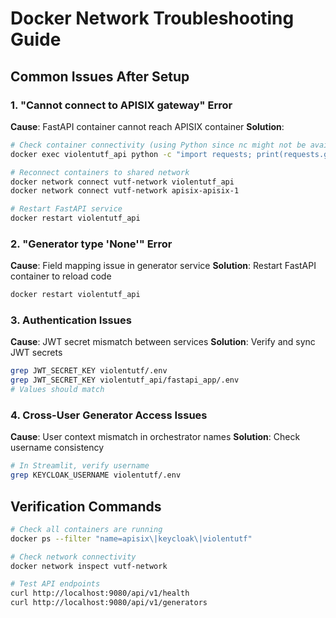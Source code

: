 # Docker Network Troubleshooting Guide

## Common Issues After Setup

### 1. "Cannot connect to APISIX gateway" Error
**Cause**: FastAPI container cannot reach APISIX container
**Solution**:
```bash
# Check container connectivity (using Python since nc might not be available)
docker exec violentutf_api python -c "import requests; print(requests.get('http://apisix-apisix-1:9080').status_code)"

# Reconnect containers to shared network
docker network connect vutf-network violentutf_api
docker network connect vutf-network apisix-apisix-1

# Restart FastAPI service
docker restart violentutf_api
```

### 2. "Generator type 'None'" Error
**Cause**: Field mapping issue in generator service
**Solution**: Restart FastAPI container to reload code
```bash
docker restart violentutf_api
```

### 3. Authentication Issues
**Cause**: JWT secret mismatch between services
**Solution**: Verify and sync JWT secrets
```bash
grep JWT_SECRET_KEY violentutf/.env
grep JWT_SECRET_KEY violentutf_api/fastapi_app/.env
# Values should match
```

### 4. Cross-User Generator Access Issues
**Cause**: User context mismatch in orchestrator names
**Solution**: Check username consistency
```bash
# In Streamlit, verify username
grep KEYCLOAK_USERNAME violentutf/.env
```

## Verification Commands
```bash
# Check all containers are running
docker ps --filter "name=apisix\|keycloak\|violentutf"

# Check network connectivity
docker network inspect vutf-network

# Test API endpoints
curl http://localhost:9080/api/v1/health
curl http://localhost:9080/api/v1/generators
```
